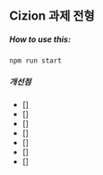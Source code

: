 ## Cizion 과제 전형

##### How to use this:
`npm run start`

##### 개선점
- []
- []
- []
- []
- []
- []
- []